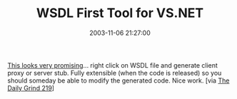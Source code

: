 ﻿---
layout: post
title: "WSDL First Tool for VS.NET"
comments: false
date: 2003-11-06 21:27:00
updated: 2004-05-01 16:15:00
categories:
 - Technology
subtext-id: 55d2ecfa-faab-4f38-9743-b2a5a076583d
alias: /blog/WSDL-First-Tool-for-VSNET.aspx
---


[This looks very promising](http://weblogs.asp.net/cweyer/posts/35978.aspx)... right click on WSDL file and generate client proxy or server stub. Fully extensible (when the code is released) so you should someday be able to modify the generated code. Nice work. [via [The Daily Grind 219](http://www.larkware.com/Articles/TheDailyGrind219.html)]
